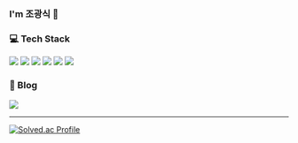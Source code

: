 ### I'm 조광식 👋

### :computer: Tech Stack
<img src="https://img.shields.io/badge/java-007396?style=for-the-badge&logo=java&logoColor=white"> <img src="https://img.shields.io/badge/c++-00599C?style=for-the-badge&logo=c%2B%2B&logoColor=white"> <img src="https://img.shields.io/badge/mysql-4479A1?style=for-the-badge&logo=mysql&logoColor=white"> <img src="https://img.shields.io/badge/spring-6DB33F?style=for-the-badge&logo=spring&logoColor=white"> <img src="https://img.shields.io/badge/-Docker-0db7ed?style=for-the-badge&logo=Docker"/> <img src="https://img.shields.io/badge/git-F05032?style=for-the-badge&logo=git&logoColor=white">

### :house_with_garden: Blog
<a href="https://geniusjo-story.tistory.com"><img src="https://img.shields.io/badge/tistory-F05032?style=for-the-badge&link=https://geniusjo-story.tistory.com"></a>

---
[![Solved.ac Profile](http://mazassumnida.wtf/api/v2/generate_badge?boj=geniusjo16)](https://solved.ac/geniusjo16/)


<!--
**genius-jo/genius-jo** is a ✨ _special_ ✨ repository because its `README.md` (this file) appears on your GitHub profile.

Here are some ideas to get you started:

- 🔭 I’m currently working on ...
- 🌱 I’m currently learning ...
- 👯 I’m looking to collaborate on ...
- 🤔 I’m looking for help with ...
- 💬 Ask me about ...
- 📫 How to reach me: ...
- 😄 Pronouns: ...
- ⚡ Fun fact: ...
-->
